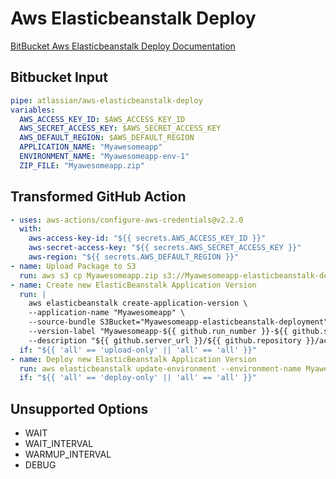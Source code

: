 # Aws Elasticbeanstalk Deploy

[BitBucket Aws Elasticbeanstalk Deploy Documentation](https://bitbucket.org/atlassian/aws-elasticbeanstalk-deploy)

## Bitbucket Input

```yaml
pipe: atlassian/aws-elasticbeanstalk-deploy
variables:
  AWS_ACCESS_KEY_ID: $AWS_ACCESS_KEY_ID
  AWS_SECRET_ACCESS_KEY: $AWS_SECRET_ACCESS_KEY
  AWS_DEFAULT_REGION: $AWS_DEFAULT_REGION
  APPLICATION_NAME: "Myawesomeapp"
  ENVIRONMENT_NAME: "Myawesomeapp-env-1"
  ZIP_FILE: "Myawesomeapp.zip"
```

## Transformed GitHub Action
```yaml
- uses: aws-actions/configure-aws-credentials@v2.2.0
  with:
    aws-access-key-id: "${{ secrets.AWS_ACCESS_KEY_ID }}"
    aws-secret-access-key: "${{ secrets.AWS_SECRET_ACCESS_KEY }}"
    aws-region: "${{ secrets.AWS_DEFAULT_REGION }}"
- name: Upload Package to S3
  run: aws s3 cp Myawesomeapp.zip s3://Myawesomeapp-elasticbeanstalk-deployment
- name: Create new ElasticBeanstalk Application Version
  run: |
    aws elasticbeanstalk create-application-version \
    --application-name "Myawesomeapp" \
    --source-bundle S3Bucket="Myawesomeapp-elasticbeanstalk-deployment",S3Key="Myawesomeapp/Myawesomeapp-${{ github.run_number }}-${{ github.sha }}" \
    --version-label "Myawesomeapp-${{ github.run_number }}-${{ github.sha }}" \
    --description "${{ github.server_url }}/${{ github.repository }}/actions/runs/${{ github.run_id }}"
  if: "${{ 'all' == 'upload-only' || 'all' == 'all' }}"
- name: Deploy new ElasticBeanstalk Application Version
  run: aws elasticbeanstalk update-environment --environment-name Myawesomeapp-env-1 --version-label "Myawesomeapp-${{ github.run_number }}-${{ github.sha }}"
  if: "${{ 'all' == 'deploy-only' || 'all' == 'all' }}"
```

## Unsupported Options
* WAIT
* WAIT_INTERVAL
* WARMUP_INTERVAL
* DEBUG
